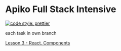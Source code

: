 # Apiko Full Stack Intensive
[![code style: prettier](https://img.shields.io/badge/code_style-prettier-ff69b4.svg?style=flat-square)](https://github.com/prettier/prettier)

each task in own branch

[Lesson 3 - React. Components](https://docs.google.com/presentation/d/16unpr3HzvA50sQ9WgbjIv_qabaV2LkibxgrP2-Qsq5s/edit#slide=id.g352cd2f382_0_53)